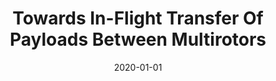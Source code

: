 ---
title: "Towards In-Flight Transfer Of Payloads Between Multirotors"
date: 2020-01-01
venue: ""
paperurl: https://doi.org/10.1109/LRA.2020.3011393
authors: "Ajay Shankar, Sebastian G Elbaum and Carrick Detweiler"
---